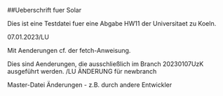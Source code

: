 ##Ueberschrift fuer Solar 

Dies ist eine Testdatei fuer eine Abgabe HW11 der Universitaet zu Koeln.

07.01.2023/LU

Mit Aenderungen cf. der fetch-Anweisung.

Dies sind Aenderungen, die ausschließlich im Branch 20230107UzK ausgeführt werden. /LU
ÄNDERUNG für newbranch

Master-Datei Änderungen - z.B. durch andere Entwickler
